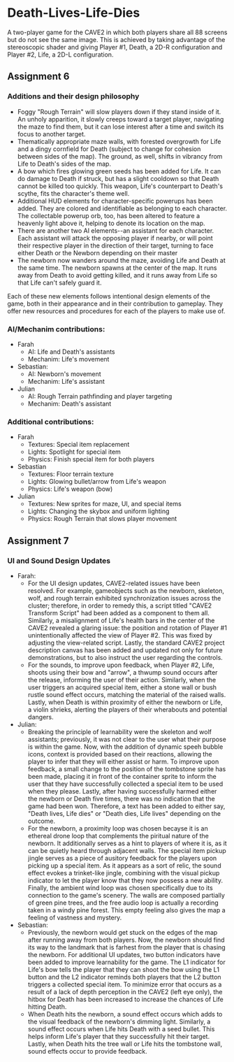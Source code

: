 # Death-Lives-Life-Dies
 A two-player game for the CAVE2 in which both players share all 88 screens but do not see the same image. This is achieved by taking advantage of the stereoscopic shader and giving Player #1, Death, a 2D-R configuration and Player #2, Life, a 2D-L configuration.

## Assignment 6
### Additions and their design philosophy
<ul>
    <li>
        Foggy "Rough Terrain" will slow players down if they stand inside of it. An unholy apparition, it slowly creeps toward a target player, navigating the maze to find them, but it can lose interest after a time and switch its focus to another target.
    </li>
    <li>
        Thematically appropriate maze walls, with forested overgrowth for Life and a dingy cornfield for Death (subject to change for cohesion between sides of the map). The ground, as well, shifts in vibrancy from Life to Death's sides of the map.
    </li>
    <li>
        A bow which fires glowing green seeds has been added for Life. It can do damage to Death if struck, but has a slight cooldown so that Death cannot be killed too quickly. This weapon, Life's counterpart to Death's scythe, fits the character's theme well.
    </li>
    <li>
        Additional HUD elements for character-specific powerups has been added. They are colored and identifiable as belonging to each character. The collectable powerup orb, too, has been altered to feature a heavenly light above it, helping to denote its location on the map.
    </li>
    <li>
        There are another two AI elements--an assistant for each character. Each assistant will attack the opposing player if nearby, or will point their respective player in the direction of their target, turning to face either Death or the Newborn depending on their master
    </li>
    <li>
        The newborn now wanders around the maze, avoiding Life and Death at the same time. The newborn spawns at the center of the map. It runs away from Death to avoid getting killed, and it runs away from Life so that Life can't safely guard it.
    </li>
</ul>
Each of these new elements follows intentional design elements of the game, both in their appearance and in their contribution to gameplay. They offer new resources and procedures for each of the players to make use of.

<br>

### AI/Mechanim contributions:
<ul>
    <li>
        Farah
        <ul>
            <li>
                AI: Life and Death's assistants
            </li>
            <li>
                Mechanim: Life's movement
            </li>
        </ul>
    </li>
    <li>
        Sebastian:  
        <ul>
            <li>
                AI: Newborn's movement
            </li>
            <li>
                Mechanim: Life's assistant
            </li>
        </ul>
    </li>
    <li>
        Julian
        <ul>
            <li>
                AI: Rough Terrain pathfinding and player targeting
            </li>
            <li>
                Mechanim: Death's assistant
            </li>
        </ul>
    </li>
</ul>

### Additional contributions:
<ul>
    <li>
        Farah 
        <ul>
            <li>
                Textures: Special item replacement
            </li>
            <li>
                Lights: Spotlight for special item
            </li>
            <li>
                Physics: Finish special item for both players
            </li>
        </ul>
    </li>
    <li>
        Sebastian
        <ul>
            <li>
                Textures: Floor terrain texture
            </li>
            <li>
                Lights: Glowing bullet/arrow from Life's weapon
            </li>
            <li>
                Physics: Life's weapon (bow)
            </li>
        </ul>
    </li>
    <li>
        Julian
        <ul>
            <li>
                Textures: New sprites for maze, UI, and special items
            </li>
            <li>
                Lights: Changing the skybox and uniform lighting
            </li>
            <li>
                Physics: Rough Terrain that slows player movement
            </li>
        </ul>
    </li>
</ul>

## Assignment 7
### UI and Sound Design Updates
<ul>
    <li>
     Farah:
     <ul>
       <li>
        For the UI design updates, CAVE2-related issues have been resolved. For example, gameobjects such as the newborn, skeleton, wolf, and rough terrain exhibited synchronization issues across the cluster; therefore, in order to remedy this, a script titled "CAVE2 Transform Script" had been added as a component to them all. Similarly, a misalignment of Life's health bars in the center of the CAVE2 revealed a glaring issue: the position and rotation of Player #1 unintentionally affected the view of Player #2. This was fixed by adjusting the view-related script. Lastly, the standard CAVE2 project description canvas has been added and updated not only for future demonstrations, but to also instruct the user regarding the controls.
       </li>
      <li>
       For the sounds, to improve upon feedback, when Player #2, Life, shoots using their bow and "arrow", a thwump sound occurs after the release, informing the user of their action. Similarly, when the user triggers an acquired special item, either a stone wall or bush rustle sound effect occurs, matching the material of the raised walls. Lastly, when Death is within proximity of either the newborn or Life, a violin shrieks, alerting the players of their wherabouts and potential dangers.
      </li>
     </ul>
   </li>
  <li>
   Julian:
     <ul>
      <li>
       Breaking the principle of learnability were the skeleton and wolf assistants; previously, it was not clear to the user what their purpose is within the game. Now, with the addition of dynamic speeh bubble icons, context is provided based on their reactions, allowing the player to infer that they will either assist or harm. To improve upon feedback, a small change to the position of the tombstone sprite has been made, placing it in front of the container sprite to inform the user that they have successfully collected a special item to be used when they please. Lastly, after having successfully harmed either the newborn or Death five times, there was no indication that the game had been won. Therefore, a text has been added to either say, "Death lives, Life dies" or "Death dies, Life lives" depending on the outcome.
      </li>
      <li>
      For the newborn, a proximity loop was chosen becayse it is an ethereal drone loop that complements the piritual nature of the newborn. It additionally serves as a hint to players of where it is, as it can be quietly heard through adjacent walls. The special item pickup jingle serves as a piece of ausitory feedback for the players upon picking up a special item. As it appears as a sort of relic, the sound effect evokes a trinket-like jingle, combining with the visual pickup indicator to let the player know that they now possess a new ability. Finally, the ambient wind loop was chosen specifically due to its connection to the game's scenery. The walls are composed partially of green pine trees, and the free audio loop is actually a recording taken in a windy pine forest. This empty feeling also gives the map a feeling of vastness and mystery.
      </li>
     </ul>
    </li>
    <li>
     Sebastian:
     <ul>
      <li>
       Previously, the newborn would get stuck on the edges of the map after running away from both players. Now, the newborn should find its way to the landmark that is farhest from the player that is chasing the newborn. For additional UI updates, two button indicators have been added to improve learnability for the game. The L1 indicator for Life's bow tells the player that they can shoot the bow using the L1 button and the L2 indicator reminds both players that the L2 button triggers a collected special item. To minimize error that occurs as a result of a lack of depth perception in the CAVE2 (left eye only), the hitbox for Death has been increased to increase the chances of Life hitting Death.
      </li>
      <li>
      When Death hits the newborn, a sound effect occurs which adds to the visual feedback of the newborn's dimming light. Similarly, a sound effect occurs when Life hits Death with a seed bullet. This helps inform Life's player that they successfully hit their target. Lastly, when Death hits the tree wall or Life hits the tombstone wall, sound effects occur to provide feedback.
      </li>
     </ul>
    </li>
</ul>
